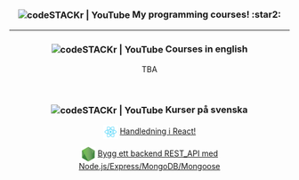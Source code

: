 <!--
 <h1 align="center"> I'm a Husband, Father, Developer, and Teacher!! </h1>

<p align="center"> - 🔭 I just launched my first course: [Become A VS Code SuperHero!][course]! </p>
<p align="center"> - 🌱 I’m currently learning everything 🤣 </p>
<p align="center"> - 👯 I’m looking to collaborate with other content creators </p>
<p align="center"> - 🥅 2020 Goals: Contribute more to Open Source projects </p>
<p align="center"> - ⚡ Fun fact: I love to draw and play guitar / drums </p>

### Connect with me:

[<img align="center" alt="codeSTACKr.com" width="22px" src="https://raw.githubusercontent.com/iconic/open-iconic/master/svg/globe.svg" />][website]
[<img align="center" alt="codeSTACKr | YouTube" width="22px" src="https://cdn.jsdelivr.net/npm/simple-icons@v3/icons/youtube.svg" />][youtube]
[<img align="center" alt="codeSTACKr | Twitter" width="22px" src="https://cdn.jsdelivr.net/npm/simple-icons@v3/icons/twitter.svg" />][twitter]
[<img align="center" alt="codeSTACKr | LinkedIn" width="22px" src="https://cdn.jsdelivr.net/npm/simple-icons@v3/icons/linkedin.svg" />][linkedin]
[<img align="center" alt="codeSTACKr | Instagram" width="22px" src="https://cdn.jsdelivr.net/npm/simple-icons@v3/icons/instagram.svg" />][instagram]

<br />




### Languages and Tools:

[<img align="left" alt="Visual Studio Code" width="26px" src="https://raw.githubusercontent.com/github/explore/80688e429a7d4ef2fca1e82350fe8e3517d3494d/topics/visual-studio-code/visual-studio-code.png" />][webdevplaylist]
[<img align="left" alt="HTML5" width="26px" src="https://raw.githubusercontent.com/github/explore/80688e429a7d4ef2fca1e82350fe8e3517d3494d/topics/html/html.png" />][webdevplaylist]
[<img align="left" alt="CSS3" width="26px" src="https://avatars2.githubusercontent.com/u/24879134?s=200&v=4" />][cssplaylist]
[<img align="left" alt="Sass" width="26px" src="https://raw.githubusercontent.com/github/explore/80688e429a7d4ef2fca1e82350fe8e3517d3494d/topics/sass/sass.png" />][cssplaylist]
[<img align="left" alt="JavaScript" width="26px" src="https://raw.githubusercontent.com/github/explore/80688e429a7d4ef2fca1e82350fe8e3517d3494d/topics/javascript/javascript.png" />][jsplaylist]
[<img align="left" alt="React" width="26px" src="https://raw.githubusercontent.com/github/explore/80688e429a7d4ef2fca1e82350fe8e3517d3494d/topics/react/react.png" />][reactplaylist]
[<img align="left" alt="Gatsby" width="26px" src="https://raw.githubusercontent.com/github/explore/e94815998e4e0713912fed477a1f346ec04c3da2/topics/gatsby/gatsby.png" />][webdevplaylist]
[<img align="left" alt="GraphQL" width="26px" src="https://raw.githubusercontent.com/github/explore/80688e429a7d4ef2fca1e82350fe8e3517d3494d/topics/graphql/graphql.png" />][webdevplaylist]
[<img align="left" alt="Node.js" width="26px" src="https://raw.githubusercontent.com/github/explore/80688e429a7d4ef2fca1e82350fe8e3517d3494d/topics/nodejs/nodejs.png" />][webdevplaylist]
[<img align="left" alt="Deno" width="26px" src="https://raw.githubusercontent.com/github/explore/361e2821e2dea67711cde99c9c40ed357061cf27/topics/deno/deno.png" />][webdevplaylist]
[<img align="left" alt="SQL" width="26px" src="https://raw.githubusercontent.com/github/explore/80688e429a7d4ef2fca1e82350fe8e3517d3494d/topics/sql/sql.png" />][webdevplaylist]
[<img align="left" alt="MySQL" width="26px" src="https://raw.githubusercontent.com/github/explore/80688e429a7d4ef2fca1e82350fe8e3517d3494d/topics/mysql/mysql.png" />][webdevplaylist]
[<img align="left" alt="MongoDB" width="26px" src="https://raw.githubusercontent.com/github/explore/80688e429a7d4ef2fca1e82350fe8e3517d3494d/topics/mongodb/mongodb.png" />][webdevplaylist]
[<img align="left" alt="Git" width="26px" src="https://raw.githubusercontent.com/github/explore/80688e429a7d4ef2fca1e82350fe8e3517d3494d/topics/git/git.png" />][webdevplaylist]
[<img align="left" alt="GitHub" width="26px" src="https://raw.githubusercontent.com/github/explore/78df643247d429f6cc873026c0622819ad797942/topics/github/github.png" />][webdevplaylist]
[<img align="left" alt="Terminal" width="26px" src="https://raw.githubusercontent.com/github/explore/80688e429a7d4ef2fca1e82350fe8e3517d3494d/topics/terminal/terminal.png" />][webdevplaylist]

-->





<br />
<br />




 <h3 align="center"> <img align="center" alt="codeSTACKr | YouTube" width="22px" src="https://cdn.jsdelivr.net/npm/simple-icons@v3/icons/youtube.svg" /> My programming courses! :star2:</h3>


<hr/>



<div align="center">
 
### 

 <h3 align="center"> <img align="center" alt="codeSTACKr | YouTube" width="22px" src="https://emojipedia-us.s3.dualstack.us-west-1.amazonaws.com/thumbs/240/joypixels/257/flag-united-kingdom_1f1ec-1f1e7.png" /> Courses in english</h3>

<span align="center">TBA<span/>

 </div>




<br/>

<div align="center">
<span align="center"> 
 
 <h3 align="center"> <img align="center" alt="codeSTACKr | YouTube" width="22px" src="https://emojipedia-us.s3.dualstack.us-west-1.amazonaws.com/thumbs/240/joypixels/257/flag-sweden_1f1f8-1f1ea.png" /> Kurser på svenska</h3>
 
[<img align="center" alt="React" width="26px" src="https://raw.githubusercontent.com/github/explore/80688e429a7d4ef2fca1e82350fe8e3517d3494d/topics/react/react.png" />][reactplaylist] [Handledning i React!](https://www.youtube.com/watch?v=MqFhEolfVAU&list=PLo-BJUIALMg---6zMWhJE7iaJ4YBSRkWb) <br/>

[<img align="center" alt="Node" width="26px" src="https://raw.githubusercontent.com/github/explore/80688e429a7d4ef2fca1e82350fe8e3517d3494d/topics/nodejs/nodejs.png
" />][nodePlaylist] [Bygg ett backend REST_API med Node.js/Express/MongoDB/Mongoose](https://www.youtube.com/watch?v=MqFhEolfVAU&list=PLo-BJUIALMg---6zMWhJE7iaJ4YBSRkWb) <br/>
 </div>

<!-- ➡️ [more videos...](https://www.youtube.com/user/Arrezzz/featured?view_as=subscriber) -->

[youtube]: https://youtube.com/codeSTACKr
[nodePlaylist]: https://www.youtube.com/watch?v=-rToCU-vQLM&list=PLo-BJUIALMg_twGJ5IjJIUpXqZH-ULmx0
[reactplaylist]: https://www.youtube.com/playlist?list=PLkwxH9e_vrAK4TdffpxKY3QGyHCpxFcQ0
